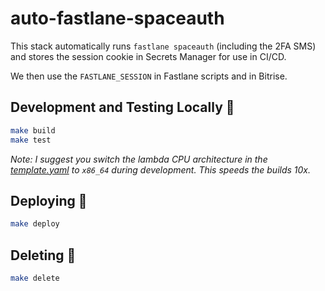 # auto-fastlane-spaceauth

This stack automatically runs `fastlane spaceauth` (including the 2FA SMS) and stores the session cookie in Secrets Manager for use in CI/CD.

We then use the `FASTLANE_SESSION` in Fastlane scripts and in Bitrise.

## Development and Testing Locally 🧪

```bash
make build
make test
```

*Note: I suggest you switch the lambda CPU architecture in the [template.yaml](template.yaml) to `x86_64` during development. This speeds the builds 10x.*

## Deploying 🚀

```bash
make deploy
```

## Deleting 🧨

```bash
make delete
```
